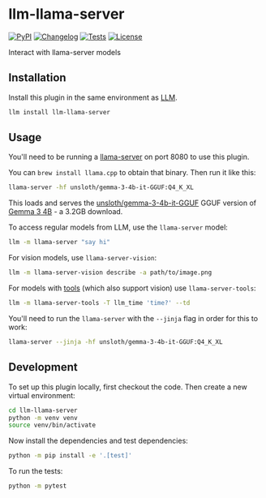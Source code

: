 # llm-llama-server

[![PyPI](https://img.shields.io/pypi/v/llm-llama-server.svg)](https://pypi.org/project/llm-llama-server/)
[![Changelog](https://img.shields.io/github/v/release/simonw/llm-llama-server?include_prereleases&label=changelog)](https://github.com/simonw/llm-llama-server/releases)
[![Tests](https://github.com/simonw/llm-llama-server/actions/workflows/test.yml/badge.svg)](https://github.com/simonw/llm-llama-server/actions/workflows/test.yml)
[![License](https://img.shields.io/badge/license-Apache%202.0-blue.svg)](https://github.com/simonw/llm-llama-server/blob/main/LICENSE)

Interact with llama-server models

## Installation

Install this plugin in the same environment as [LLM](https://llm.datasette.io/).
```bash
llm install llm-llama-server
```
## Usage

You'll need to be running a [llama-server](https://github.com/ggml-org/llama.cpp/blob/master/tools/server/README.md) on port 8080 to use this plugin.

You can `brew install llama.cpp` to obtain that binary. Then run it like this:
```bash
llama-server -hf unsloth/gemma-3-4b-it-GGUF:Q4_K_XL
```
This loads and serves the [unsloth/gemma-3-4b-it-GGUF](https://huggingface.co/unsloth/gemma-3-4b-it-GGUF) GGUF version of [Gemma 3 4B](https://ai.google.dev/gemma/docs/core) - a 3.2GB download.

To access regular models from LLM, use the `llama-server` model:
```bash
llm -m llama-server "say hi"
```
For vision models, use `llama-server-vision`:
```bash
llm -m llama-server-vision describe -a path/to/image.png
```
For models with [tools](https://llm.datasette.io/en/stable/tools.html) (which also support vision) use `llama-server-tools`:
```bash
llm -m llama-server-tools -T llm_time 'time?' --td
```
You'll need to run the `llama-server` with the `--jinja` flag in order for this to work:
```bash
llama-server --jinja -hf unsloth/gemma-3-4b-it-GGUF:Q4_K_XL
```
## Development

To set up this plugin locally, first checkout the code. Then create a new virtual environment:
```bash
cd llm-llama-server
python -m venv venv
source venv/bin/activate
```
Now install the dependencies and test dependencies:
```bash
python -m pip install -e '.[test]'
```
To run the tests:
```bash
python -m pytest
```
